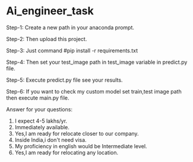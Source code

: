 # Ai_engineer_task


Step-1: Create a new path in your anaconda prompt.

Step-2: Then upload this project.

Step-3: Just command #pip install -r requirements.txt

Step-4: Then set your test_image path in test_image variable in predict.py file.

Step-5: Execute predict.py file see your results.

Step-6: If you want to check my custom model set train,test image path then execute main.py file.



Answer for your questions:

1) I expect 4-5 lakhs/yr.
2) Immediately available.
4) Yes,I am ready for relocate closer to our company.
5) Inside India,i don't need visa.
6) My proficiency in english would be Intermediate level.
7) Yes,I am ready for relocating any location.
     
     
